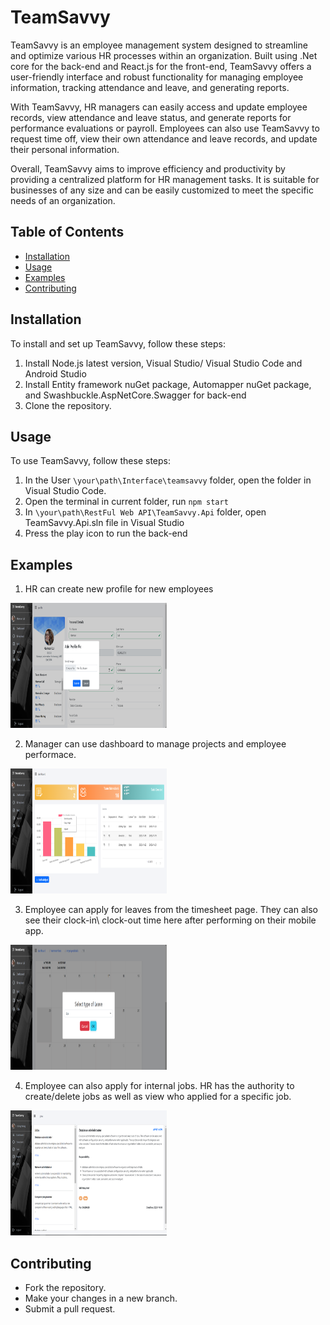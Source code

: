# TeamSavvy
TeamSavvy is an employee management system designed to streamline and optimize various HR processes within an organization. Built using .Net core for the back-end and React.js for the front-end, TeamSavvy offers a user-friendly interface and robust functionality for managing employee information, tracking attendance and leave, and generating reports.

With TeamSavvy, HR managers can easily access and update employee records, view attendance and leave status, and generate reports for performance evaluations or payroll. Employees can also use TeamSavvy to request time off, view their own attendance and leave records, and update their personal information.

Overall, TeamSavvy aims to improve efficiency and productivity by providing a centralized platform for HR management tasks. It is suitable for businesses of any size and can be easily customized to meet the specific needs of an organization.

## Table of Contents

- [Installation](#installation)
- [Usage](#usage)
- [Examples](#examples)
- [Contributing](#contributing)

## Installation

To install and set up TeamSavvy, follow these steps:

1. Install Node.js latest version, Visual Studio/ Visual Studio Code and Android Studio
2. Install Entity framework nuGet package, Automapper nuGet package, and Swashbuckle.AspNetCore.Swagger for back-end
3. Clone the repository.

## Usage

To use TeamSavvy, follow these steps:

1. In the User `\your\path\Interface\teamsavvy` folder, open the folder in Visual Studio Code.
2. Open the terminal in current folder, run `npm start`
3. In `\your\path\RestFul Web API\TeamSavvy.Api` folder, open TeamSavvy.Api.sln file in Visual Studio
4. Press the play icon to run the back-end

## Examples

1. HR can create new profile for new employees
<!-- ![](https://github.com/joling6027/TeamSavvy/blob/main/Design/Images/create-user.png) -->
<img src="https://github.com/joling6027/TeamSavvy/blob/main/Design/Images/create-user.png" alt="" style="height: 200px; width:250px;"/>

2. Manager can use dashboard to manage projects and employee performace.
<!-- ![](https://github.com/joling6027/TeamSavvy/blob/main/Design/Images/dashboard.png) -->
<img src="https://github.com/joling6027/TeamSavvy/blob/main/Design/Images/dashboard.png" alt="" style="height: 200px; width:250px;"/>

3. Employee can apply for leaves from the timesheet page. They can also see their clock-in\ clock-out time here after performing on their mobile app.
<!-- ![](https://github.com/joling6027/TeamSavvy/blob/main/Design/Images/apply-for-leaves.png) -->
<img src="https://github.com/joling6027/TeamSavvy/blob/main/Design/Images/apply-for-leaves.png" alt="" style="height: 200px; width:250px;"/>

4. Employee can also apply for internal jobs. HR has the authority to create/delete jobs as well as view who applied for a specific job.
<!-- ![](https://github.com/joling6027/TeamSavvy/blob/main/Design/Images/apply-for-internal-jobs.png) -->
<img src="https://github.com/joling6027/TeamSavvy/blob/main/Design/Images/apply-for-internal-jobs.png" alt="" style="height: 200px; width:250px;"/>



## Contributing

- Fork the repository.
- Make your changes in a new branch.
- Submit a pull request.



